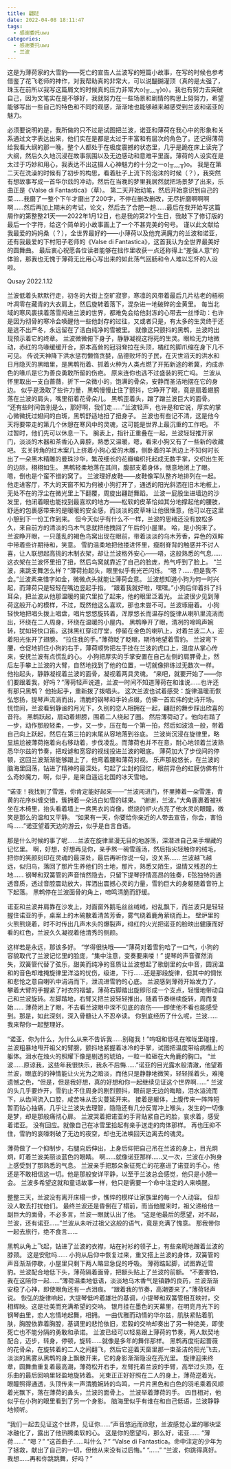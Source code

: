 ```yaml
---
title: 翩跹
date: 2022-04-08 18:11:47
tags:
  - 感谢委托uwu
categories:
  - 感谢委托uwu
  - 兰波
---
```

这是为薄荷家的大雪豹——死亡的宣告人兰波写的短篇小故事，在写的时候也参考借鉴了花飞老师的神作，对我帮助真的非常大，可以说醍醐灌顶（真的是太强了，珠玉在前所以我写这篇屑文的时候真的压力非常大o(╥﹏╥)o）。我也有努力去突破自己，因为文笔实在是不够好，我就努力在一些场景和剧情的构思上努努力，希望能够写出一些自己的特色和不同的观感，渐渐地也能够越来越感受到兰波和诺亚的魅力。
<!-- more -->
必须要说明的是，我所做的只不过是试图把兰波，诺亚和薄荷在我心中的形象和关系通过文字表达出来，他们实在是都是太过于丰富和有层次的角色了。还记得薄荷给我看大纲的那一晚，整个人都处于在极度震撼的状态里，几乎是跪在床上读完了大纲，然后久久地沉浸在故事氛围以及无边感动和意难平里面。薄荷的人设实在是太过于巧妙和用心，我表达不出这摄人心神魅力的十分之一o(╥﹏╥)o。
我是在第二天在洗澡的时候有了初步的构思，看着肚子上流下的泡沫的时候（？），我突然有想故事写成一首华尔兹的冲动，然后在当晚的梦里我居然就把场景梦了出来，乐曲正是《Valse di Fantastica》（草）。
第二天开始动笔，然后开始意识到自己的菜……我磨了一整个下午才磨出了200字，不停在删改删改，无尽折磨啊啊啊啊……然后再加上期末的考试，论文，然后去了合肥一趟……最后在我开始写这篇屑作的第整整21天——2022年1月12日，也是我的第21个生日，我敲下了修订版的最后一个字符，给这个简单的小故事画上了一个不甚完美的句号。
谨以此文献给我最爱的妈妈桑（？），全世界最好的——小薄荷以及他充满魔力的兰波和诺亚，还有我最爱的下村阳子老师的《Valse di Fantastica》，这首我认为全世界最美好的圆舞曲。
最后衷心祝愿各位读者能够在拙作里收获一点还称得上“差强人意”的体验，那我也无愧于薄荷无比用心写出来的如此荡气回肠和令人难以忘怀的人设啦。


Qusay
2022.1.12


兰波低着头默默行走，初冬的大街上空旷寂寥，寒凛的风带着最后几片枯老的梧桐叶凋零在藏青的大衣肩上，然后旋转着落下，混杂进一地破碎的金黄里。
每当北域的寒风裹挟着落雪闯进兰波的世界，都难免会给他封冻的心带去一丝悸动：也许是因为彻骨的寒冷会唤醒他一些他封存的过往，又或者只是，有太多的生灵终于还是逃不出严冬，永远留在了洁白纯净的雪被里。
就像这只颤抖的黑鹎，兰波的出现预示着它的终章。
兰波微微俯下身子，静静凝视这将死的生灵。眼睑无力地微动，赤红的鸟喙缓缓开合，原本高耸的冠羽耷拉在头顶，橘红的脚爪缩在身下几不可见。
传说天神降下洪水惩罚懒惰贪婪，品德败坏的子民，在灭世滔天的洪水和日月隐灭的黑暗里，是黑鹎衔着、抓着火种为人类点燃了开拓新途的希冀，灼成赤色的喙爪是它为善良勇敢所留的伤疤。
原来连你也逃不过盛装的死亡吗。
兰波从怀里取出一支白蔷薇，折下一朵微小的，饱满的骨朵，安静而圣洁地摆在它的身边。
似乎是汲取了些许力量，黑鹎慢慢止住了颤抖，它睁开了眼，竟是扇着翅膀落在兰波的肩头，嘴里衔着花骨朵儿。
黑鹎歪着头，蹭了蹭兰波巨大的面骨。
“还有些时间告别是么，那好啊，我们走……”兰波轻声，也许是和它说，厚实的掌心微微抚过翅间的白斑，黑鹎舒适地扭了扭身子。
兰波也有些记不清，这是他今天将要带走的第几个休憩在寒风中的灵魂，这可能是世界上最沉重的工作吧。
不过暂时，他们先可以休息一下。
腕表上，指针正重叠在一起，兰波轻轻推开家门，淡淡的木器和茶香沁入鼻腔，熟悉又温暖，嗯，看来小狗又有了一些新的收藏吧。
玄关转角的红木案几上挤着小狗心爱的木雕，侧卧着的羊羔边上不知何时长出了一朵黑木精雕的曼珠沙华，繁茂细长的花瓣编织托起成无数手掌，交织出生死的边际，栩栩如生。
黑鹎轻柔地落在其间，腹部支着身体，惬意地闭上了眼。
嗯，倒也是个蛮不错的窝了。
兰波理好皮鞋——皮鞋像军队整齐地排列在一起。
他走进客厅，不大的天窗不知为何被小狗打开了，通透的阳光斜洒在旧木地板上，无处不在的浮尘在微光里上下翻覆，周旋出翩跹舞蹈。
兰波一屁股坐进墙边的沙发里，他闭着眼也能找到最喜欢的地方——松软的皮革恰如其分地撑起他的腰肢，舒适的包裹感带来的是暖暖的安全感，而淡淡的皮草味让他很惬意，他可以在这里小憩到下一份工作到来。
但今天似乎有什么不一样，兰波的思绪还没有放松多久，来自前方的清淡的乌木气息就把他拽回了午后的小屋里。
哈，是小狗来了。
兰波睁开眼，一只蓬乱的褐色鸟窝出现在眼前，带着淡淡的乌木芳香，异色的双眸中带着些许期待和，笑意。
雪豹温柔地把他搂进怀里，瘦削脊背的触感并不讨人喜，让人联想起高挑的木制衣架，却让兰波格外安心——唔，这般熟悉的气息……
这衣架在兰波怀里扭了扭，然后鸟窝就靠近了自己的脸庞，热气呼到了脸上。
“兰波，来跳支舞怎么样？”薄荷抬起头，眼里似乎有光芒闪烁。
“嗯？……但是我不会。”兰波素来惜字如金，微微点头就能让薄荷会意。
兰波想知道小狗为何一时兴起，而薄荷只是轻轻在嘴边竖起手指。
“跟着我就好啦，嘿嘿。”小狗后仰着抖了抖耳朵，把兰波从他那温暖的巢穴里拉了起来，他的眼里泛着光。
兰波很少见到薄荷这般开心的模样，不过，既然他这么喜欢，那也未尝不可。兰波琢磨着。
小狗轻快地把唱头拨上唱盘，唱片悠悠旋转着，浑厚悠长而温存的旋律从喇叭里流淌而出，环绕在二人周身，环绕在温暖的小屋内。
黑鹎睁开了眼，清冽的啼鸣声婉转，犹如轻快口笛。这抹黑红穿过厅堂，停留在金色的喇叭上，对着兰波二人，迎着阳光张开了翅膀。
“拉住我的手。”薄荷眨了眨眼，期待地望着雪豹。
兰波弯下腰，仓促地抓住小狗的右手，薄荷顺势把左手挂在兰波的虎口上，温度从掌心传来，安抚兰波有点慌乱的心。
小狗把厚实的手掌安置在自己左侧的肩胛骨上，然后左手攀上兰波的大臂，自然地找到了他的位置，一切就像排练过无数次一样。
他抬起头，静静凝视着兰波的面骨，凝视着两具灵魂。
“来吧，就要开始了——你们要跟着我，好吗？”薄荷轻声说道，兰波一时间不知道薄荷在和谁说……也许还有那只黑鹎？
他抬起手，重新拨了拨唱头。
这次兰波也试着感受：旋律温暖而恢弘悠扬，提琴声流淌而出，清脆的钢琴和手铃点缀，仿佛一首宏伟的史诗开场。
恍惚间，兰波看到静谧的月光下，久别的恋人相拥在一起，翩跹的舞步踩出欣喜的音符。
黑鹎跃起，扇动着翅膀，围着二人绕起了圈。
然后薄荷动了。他向右踏了一步，动作那般轻柔，一步，又一步，压在每一个第一拍，然后如波浪一般，带着自己向上跃起，然后在第三拍的末尾从容地落到谷底。
兰波尚沉浸在旋律里，略显尴尬被薄荷拖着向右移动着，步伐凌乱。而薄荷也并不在意，耐心地领着兰波熟悉华尔兹的节奏，把戏谑和宽容的视线投进兰波的眼底。
薄荷加大了步伐间的停顿，这回兰波渐渐能够跟上了，他弯着腰和薄荷对视。
乐声那般悠长，在兰波的脑海里回荡，钻进了精神的最深处，勾起了尘封的回忆，眼前异色的虹膜仿佛有什么奇妙魔力，啊，似乎，是来自遥远北国的冰天雪地。

“诺亚！我找到了雪莲，你肯定能好起来——”兰波闯进门，怀里捧着一朵雪莲，青黄的花序纠缠交错，簇拥着一朵洁白如雪的球果。
“谢谢，兰波。”大角鹿裹着被袄坐在木椅里，抬头看着墙上一席黑衣的肖像，燃烧的炉火点亮了他水灵的眼瞳，微笑是那么的温和又平静。
“如果有一天，你要给你亲近的人带去宣告，你会，害怕吗……”诺亚望着天边的游云，似乎是自言自语。

那是什么时候的事了呢……兰波在旋律里漫无目的地游荡，深潜进自己亲手埋藏的记忆里。
啊，好想，好想再见你，亲手熬一碗雪莲汤，然后指尖轻触你的绒毛，把你的笑颜刻印在灵魂的最深处，最后再听你说一句，没关系……
兰波越飞越远，似归鸟，落回了那片生养他们的土地，那片，熟悉又陌生，温情又残忍的土地……
钢琴和双簧管的声音悄然隐去，只留下提琴抒情高昂的独奏，E弦独特的通透音质，透过音腔震动放大，挥洒出震撼心灵的力量，雪豹巨大的身躯随着音符上下起落。
黑鹎停在兰波面骨的角上，啼鸣清脆而舒缓。

诺亚和兰波并肩靠在沙发上，对面窗外鹅毛丝丝绒绒，纷乱飘下，而兰波只是轻轻握住诺亚的手，桌案上的木碗散着清苦芳香，雾气绕着鹿角萦绕而上。
壁炉里的火熊熊烧着，时不时传出几声木头的爆裂声，绯红的火光把诺亚的脸映出健康而好看的红色，兰波久久凝视着他清秀的侧颜。

这样若是永远，那该多好。
“学得很快哦——”薄荷对着雪豹哈了一口气，小狗的容貌取代了兰波记忆里的脸庞，“集中注意，变奏要来喽！”
提琴的声音骤然消失，双簧管代替了弦乐，甜美而纯净的音质让兰波想起了歌剧里的女中音，圆润温和的音色却难掩旋律里洋溢的忧伤，级进，下行……还是那段旋律，但其中的惆怅和悲怆之意自喇叭中涓涓而下，泄流进雪豹的心底。
兰波感到薄荷开始发力了，攀着大臂的手握紧了衬衣的褶皱，薄荷右脚踏出旋即形成一个支点，轻慢地带动自己和兰波旋转。左脚踏地，右臂又把兰波轻轻推出，随着节奏继续旋转，周而复始……
薄荷闭上了眼，不去看兰波眼中深不见底的哀伤——即使他不看也能感受到。那是，如此深刻，深入骨髓让人不忍卒读。
你到底经历了什么呢，兰波……我来帮你一起整理好。

“诺亚，你为什么，为什么从来不告诉我……别碰我！”呜咽和低吼在喉咙里碰撞，兰波粗暴地甩开祖父的臂膀，颤抖地紧握着冰冷的手掌，试图把温度带给病榻上的躯体。泪水在烛火的照耀下像是剔透的琥珀，一粒一粒砸在大角鹿的胸口。
“兰波……原谅我，这些年我很快乐，我永不后悔……”诺亚的目光露水般清澈，他望着兰波，眼底的的神情能让火光为之暗淡，而他只是静静地微笑，轻轻摇着头，难掩遗憾之色，“但是，但是我好想，真的好想和你一起继续见证这个世界啊……”
兰波的头几乎要炸开，雪豹止不住周身的剧烈颤抖，眼前是无边的晦暗，泪水溢流而下，从齿间流入口腔，咸苦味从舌尖蔓延开来。
接着是躯体，上腹传来一阵阵短暂而钻心抽痛，几乎让兰波失去理智，隐隐还有几分反胃冲上喉头，发生的一切像是梦，却是那般痛彻心扉。
兰波哭着把诺亚的手背贴紧自己的脸，哀求着，感受着诺亚。
没有回应。就像自己在冰雪里拾起有亲手送走的肉体那样。
再也压抑不住，雪豹的哀嚎刺破了无边的夜空，却也无法唤回天边离去的魂灵。

薄荷做了一个抑制步，右腿向后伸出，上身后仰把自己吊在兰波的身上，目光炯炯，盯着兰波美丽淡蓝色的眼睛。
啊……就像诺亚那样……又一次，兰波在小狗身上感受到了那熟悉的气息。
兰波亲手把那朵象征死亡的花塞进了诺亚的手心，他还是不敢相信这一切。他是那般安详平静，以至于兰波总会感觉，他只是小憩一会。
兰波多希望这就和童话故事一样，他只是需要一个命中注定的人来唤醒。

整整三天，兰波没有离开床榻一步，憔悴的模样让家族里的每一个人动容。
但却没人敢去打扰他们。
最终兰波还是昏倒在了榻前，而当他醒来时，祖父递给他一副巨大的面骨，不必多言，兰波一眼就认出了他。
“这是他最后的愿望，对不起，兰波，还有诺亚……”兰波从未听过祖父这般的语气，竟是充满了愧意。
那我带你一起去旅行，绝不食言……

黑鹎从角上飞起，钻进了兰波的衣襟，站在衬衫的领子上，有些亲昵地蹭着兰波的脖颈。
这是安慰吗……
小狗从后仰中恢复过来，重又搭上兰波的身体，双簧管的声音渐渐停歇，小屋里只剩下两人略显急促的呼吸。
薄荷踮起脚，试图靠近雪豹。兰波配合地低下头，薄荷隔着面骨，把额头贴上了兰波的前额。
“不要害怕，我在这陪你一起……”薄荷温柔地低语，淡淡地乌木香气是镇静的良药，兰波渐渐安稳了心神，即使眼角还有一点泪痕。
“跟着我的节奏，高潮要来了。”薄荷轻声说。
恢弘的旋律响起，大提琴低吟着雄壮的基调，小提琴和双簧管相互映衬，交相辉映。这是壮美而充满希望的交响。
银月挂在墨色的天幕里，在明亮月光下的钢琴曲里，恋人忘情地起舞，相拥。
一曲优雅而动情的华尔兹，肌肤紧贴着肌肤，胸膛依靠着胸膛，基调里的悲怆依旧，宏毅的交响却奏出了另一种绝美，即使死亡也不能分隔的勇敢和承诺。
兰波已经可以轻易跟上薄荷的节奏，两人默契地配合，迈步，转身，停顿，旋转……就像是多年的舞伴那样。
黑鹎再度衔起蔷薇的花骨朵，在旋转着的二人之间翻飞，然后它迎着天窗里那一束圣洁的阳光飞去，淡淡的黑雾从黑鹎的身上飘散开来，它的身影渐渐隐没在亮光里。
旋律迎来终章，圆舞曲重复着最高潮，薄荷松开右手，左臂托着兰波的手臂，高举过头顶，在乐曲的最后回响里轻盈地旋转着。
光束正正好好照在二人的身上，薄荷逆着光，眼瞳照得通透，头顶传来一声清脆婉转的鸟鸣，一片片黑色和白色的羽毛乘着风顺着光飘下，落在薄荷的鼻头，兰波的面骨上。
兰波举着薄荷的手。
四目相对，他似乎在小狗的眼里看到了另一个身影。
脑海里似乎有谁在和自己低语，兰波静静地倾听。

“我们一起去见证这个世界，见证你……”声音悠远而欣慰，兰波感觉心里的哪块坚冰融化了，露出了他热腾柔软的心。
这是你的愿望吗，那么好，诺亚……
“薄荷……”
“嗯？”
“这首曲子……叫什么？”
“Valse di Fantastica。命中注定的少年为了拯救，献出了自己的一切，但他从来没有过后悔。”
“……”
“兰波，你跳得真好。我想……再和你跳跳舞，好吗？”